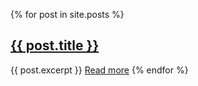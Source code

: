 {% for post in site.posts %}
<h2><a href="{{ post.url }}">{{ post.title }}</a></h2>
{{ post.excerpt }}
<a href="{{ post.url }}">Read more</a>
{% endfor %}
